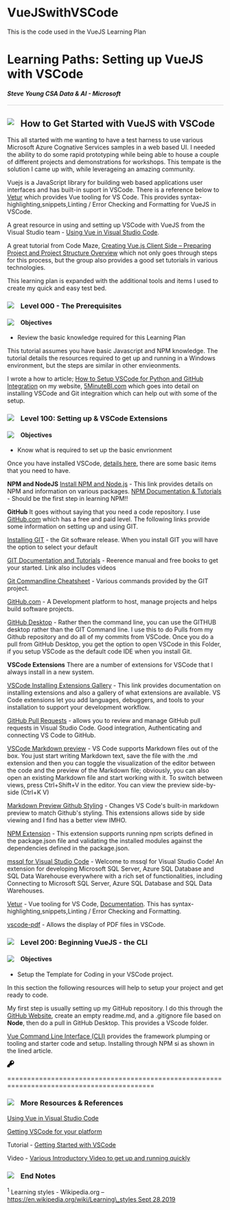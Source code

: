 # VueJSwithVSCode
This is the code used in the VueJS Learning Plan
# Learning Paths: Setting up VueJS with VSCode

#### <i>Steve Young CSA Data & AI - Microsoft</i>

<p style="border-bottom: 1px solid lightgrey;"></p>

<h2><img style="float: left; margin: 0px 15px 15px 0px;" src="https://github.com/steveyoungca/LearningPlans/blob/master/media/bookmark-3x.png?raw=true">How to Get Started with VueJS with VSCode</h2>  

This all started with me wanting to have a test harness to use various Microsoft Azure Cognative Services samples in a web based UI. I needed the ability to do some rapid prototyping while being able to house a couple of different projects and demonstrations for workshops. This tempate is the solution I came up with, while leverageing an amazing community.

Vuejs is a JavaScript library for building web based applications user interfaces and has built-in suport in VSCode.  There is a reference below to [Vetur](https://marketplace.visualstudio.com/items?itemName=octref.vetur) which provides Vue tooling for VS Code.  This provides syntax-highlighting,snippets,Linting / Error Checking and Formatting for VueJS in VSCode.

A great resource in using and setting up VSCode with VueJS from the Visual Studio team - [Using Vue in Visual Studio Code](https://code.visualstudio.com/docs/nodejs/vuejs-tutorial).  

A great tutorial from Code Maze, [Creating Vue.js Client Side – Preparing Project and Project Structure Overview](https://code-maze.com/creating-vuejs-project/)  which not only goes through steps for this process, but the group also provides a good set tutorials in various technologies.

This learning plan is expanded with the additional tools and items I used to create my quick and easy test bed.

<h3><img style="float: left; margin: 0px 15px 15px 0px;" src="https://github.com/steveyoungca/LearningPlans/blob/master/media/bookmark-3x.png?raw=true"> Level 000 - The Prerequisites</h3> 

<h4><img style="float: left; margin: 0px 15px 15px 0px;" src="https://github.com/steveyoungca/LearningPlans/blob/master/media/key-2x.png?raw=true"> Objectives</h4> 

- Review the basic knowledge required for this Learning Plan

This tutorial assumes you have basic Javascript and NPM knowledge.  The tutorial details the resources required to get up and running in a Windows environment, but the steps are similar in other envieonments.

I wrote a how to article; [How to Setup VSCode for Python and GitHub Integration](https://5minutebi.com/2019/03/14/how-to-setup-vscode-for-python-and-github-integration/) on my website, [5MinuteBI.com](https://5minutebi.com/) which goes into detail on installing VSCode and Git integraition which can help out with some of the setup.

<h3><img style="float: left; margin: 0px 15px 15px 0px;" src="https://github.com/steveyoungca/LearningPlans/blob/master/media/bookmark-3x.png?raw=true">Level 100: Setting up & VSCode Extensions</h3>


<h4><img style="float: left; margin: 0px 15px 15px 0px;" src="https://github.com/steveyoungca/LearningPlans/blob/master/media/key-2x.png?raw=true"> Objectives</h4> 

- Know what is required to set up the basic envrionment

Once you have installed VSCode, [details here](https://code.visualstudio.com/), there are some basic items that you need to have.

**NPM and NodeJS**
[Install NPM and Node.js](https://www.npmjs.com/get-npm) - This link provides details on NPM and information on various packages. 
[NPM Documentation & Tutorials](https://docs.npmjs.com/) - Should be the first step in learning NPM!!

**GitHub**
It goes without saying that you need a code repository. I use [GitHub.com](https://github.com) which has a free and paid level. The following links provide some information on setting up and using GIT.

[Installing GIT](https://git-scm.com/downloads) - the Git software release. When you install GIT you will have the option to select your default 

[GIT Documentation and Tutorials](https://git-scm.com/doc) - Reerence manual and free books to get your started.  Link also includes videos

[Git Commandline Cheatsheet](https://github.github.com/training-kit/downloads/github-git-cheat-sheet.pdf) - Various commands provided by the GIT project.

[GitHub.com](https://github.com) - A Development platform to host, manage projects and helps build software projects.

[GitHub Desktop](https://desktop.github.com/) - Rather then the command line, you can use the GITHUB desktop rather than the GIT Command line.  I use this to do Pulls from my Github repository and do all of my commits from VSCode.  Once you do a pull from GitHub Desktop, you get the option to open VSCode in this Folder, if you setup VSCode as the default code IDE when you install Git. 

**VSCode Extensions**
There are a number of extensions for VSCode that I always install in a new system.

[VSCode Installing Extensions Gallery](https://code.visualstudio.com/docs/editor/extension-gallery) - This link provides documentation on installing extensions and also a gallery of what extensions are available. VS Code extensions let you add languages, debuggers, and tools to your installation to support your development workflow.

[GitHub Pull Requests](https://marketplace.visualstudio.com/items?itemName=GitHub.vscode-pull-request-github) - allows you to review and manage GitHub pull requests in Visual Studio Code.  Good integration, Authenticating and connecting VS Code to GitHub.

[VSCode Markdown preview](https://code.visualstudio.com/Docs/languages/markdown#_markdown-preview) - VS Code supports Markdown files out of the box. You just start writing Markdown text, save the file with the .md extension and then you can toggle the visualization of the editor between the code and the preview of the Markdown file; obviously, you can also open an existing Markdown file and start working with it. To switch between views, press Ctrl+Shift+V in the editor. You can view the preview side-by-side (Ctrl+K V) 

[Markdown Preview Github Styling](https://marketplace.visualstudio.com/items?itemName=bierner.markdown-preview-github-styles) - Changes VS Code's built-in markdown preview to match Github's styling.  This extensions allows side by side viewing and I find has a better view IMHO.  

[NPM Extension](https://marketplace.visualstudio.com/items?itemName=eg2.vscode-npm-script) - This extension supports running npm scripts defined in the package.json file and validating the installed modules against the dependencies defined in the package.json.

[mssql for Visual Studio Code](https://marketplace.visualstudio.com/items?itemName=ms-mssql.mssql) - Welcome to mssql for Visual Studio Code! An extension for developing Microsoft SQL Server, Azure SQL Database and SQL Data Warehouse everywhere with a rich set of functionalities, including Connecting to Microsoft SQL Server, Azure SQL Database and SQL Data Warehouses.

[Vetur](https://marketplace.visualstudio.com/items?itemName=octref.vetur) - Vue tooling for VS Code, [Documentation](https://vuejs.github.io/vetur).  This has syntax-highlighting,snippets,Linting / Error Checking and Formatting.

[vscode-pdf](https://marketplace.visualstudio.com/items?itemName=tomoki1207.pdf) - Allows the display of PDF files in VSCode.

<h3><img style="float: left; margin: 0px 15px 15px 0px;" src="https://github.com/steveyoungca/LearningPlans/blob/master/media/bookmark-3x.png?raw=true">Level 200: Beginning VueJS - the CLI</h3>


<h4><img style="float: left; margin: 0px 15px 15px 0px;" src="https://github.com/steveyoungca/LearningPlans/blob/master/media/key-2x.png?raw=true"> Objectives</h4> 

- Setup the Template for Coding in your VSCode project.

In this section the following resources will help to setup your project and get ready to code.

My first step is usually setting up my GitHub repository.  I do this through the [GitHub Website](https://github.com/), create an empty readme.md, and a .gitignore file based on **Node**, then do a pull in GitHub Desktop.  This provides a VScode folder.

[Vue Command Line Interface (CLI)](https://cli.vuejs.org/) provides the framework plumping or tooling and starter code and setup.  Installing through NPM si as shown in the lined article.

<img src="https://github.com/steveyoungca/VueJSWithVSCode/blob/master/media/key-2x.png?raw=true">


===========================================================================================

<h3><img style="float: left; margin: 0px 15px 15px 0px;" src="https://github.com/steveyoungca/LearningPlans/blob/master/media/bookmark-3x.png?raw=true"> More Resources & References</h3>

[Using Vue in Visual Studio Code](https://code.visualstudio.com/docs/nodejs/vuejs-tutorial)

[Getting VSCode for your platform](https://code.visualstudio.com/)

Tutorial - [Getting Started with VSCode](https://code.visualstudio.com/docs)

Video - [Various Introductory Video to get up and running quickly](https://code.visualstudio.com/docs/getstarted/introvideos)


<h3><img style="float: left; margin: 0px 15px 15px 0px;" src="https://github.com/steveyoungca/LearningPlans/blob/master/media/document-3x.png?raw=true"> End Notes</h3>

<sup>1</sup> Learning styles - Wikipedia.org – [https://en.wikipedia.org/wiki/Learning\_styles Sept 28,2019](https://en.wikipedia.org/wiki/Learning_styles%20Sept%2028,2019)